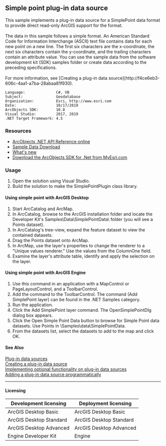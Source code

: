 ## Simple point plug-in data source

  <div xmlns="http://www.w3.org/1999/xhtml" xmlns:my="http://schemas.microsoft.com/office/infopath/2003/myXSD/2006-02-10T23:25:53">This sample implements a plug-in data source for a SimplePoint data format to provide direct read-only ArcGIS support for the format.</div>
  <div xmlns="http://www.w3.org/1999/xhtml" xmlns:my="http://schemas.microsoft.com/office/infopath/2003/myXSD/2006-02-10T23:25:53"> </div>
  <div xmlns="http://www.w3.org/1999/xhtml" xmlns:my="http://schemas.microsoft.com/office/infopath/2003/myXSD/2006-02-10T23:25:53">The data in this sample follows a simple format. An American Standard Code for Information Interchange (ASCII) text file contains data for each new point on a new line. The first six characters are the x-coordinate, the next six characters contain the y-coordinate, and the trailing characters contain an attribute value. You can use the sample data from the software development kit (SDK) samples folder or create data according to the preceding specifications.</div>
  <div xmlns="http://www.w3.org/1999/xhtml" xmlns:my="http://schemas.microsoft.com/office/infopath/2003/myXSD/2006-02-10T23:25:53"> </div>
  <div xmlns="http://www.w3.org/1999/xhtml" xmlns:my="http://schemas.microsoft.com/office/infopath/2003/myXSD/2006-02-10T23:25:53">For more information, see [Creating a plug-in data source](http://f4ce6eb3-606c-4aa1-a7ba-28abaa81f930). </div>  


<!-- TODO: Fill this section below with metadata about this sample-->
```
Language:              C#, VB
Subject:               Geodatabase
Organization:          Esri, http://www.esri.com
Date:                  10/17/2019
ArcObjects SDK:        10.8
Visual Studio:         2017, 2019
.NET Target Framework: 4.5
```

### Resources

* [ArcObjects .NET API Reference online](http://desktop.arcgis.com/en/arcobjects/latest/net/webframe.htm)  
* [Sample Data Download](../../releases)  
* [What's new](http://desktop.arcgis.com/en/arcobjects/latest/net/webframe.htm#91cabc68-2271-400a-8ff9-c7fb25108546.htm)  
* [Download the ArcObjects SDK for .Net from MyEsri.com](https://my.esri.com/)  

### Usage
1. Open the solution using Visual Studio.  
1. Build the solution to make the SimplePointPlugin class library.  

#### Using simple point with ArcGIS Desktop  
1. Start ArcCatalog and ArcMap.  
1. In ArcCatalog, browse to the ArcGIS installation folder and locate the Developer Kit's Samples\Data\SimplePointData\ folder (you will see a Points dataset).  
1. In ArcCatalog's tree-view, expand the feature dataset to view the contained datasets.  
1. Drag the Points dataset onto ArcMap.  
1. In ArcMap, use the layer's properties to change the renderer to a "Unique values renderer." Use the values from the ColumnOne field.  
1. Examine the layer's attribute table, identify and apply the selection on the layer.  

#### Using simple point with ArcGIS Engine  
1. Use this command in an application with a MapControl or PageLayoutControl, and a ToolbarControl.  
1. Add the command to the ToolbarControl. The command (Add SimplePoint layer) can be found in the .NET Samples category.  
1. Run the application.  
1. Click the Add SimplePoint layer command. The OpenSimplePointDlg dialog box appears.   
1. Click the Open Simple Point Data button to browse for Simple Point data datasets. Use Points in <ArcGIS Developer Kit Installation folder>\Samples\data\SimplePointData.  
1. From the datasets list, select the datasets to add to the map and click OK.  







#### See Also  
[Plug-in data sources](http://desktop.arcgis.com/search/?q=Plug-in%20data%20sources&p=0&language=en&product=arcobjects-sdk-dotnet&version=&n=15&collection=help)  
[Creating a plug-in data source](http://desktop.arcgis.com/search/?q=Creating%20a%20plug-in%20data%20source&p=0&language=en&product=arcobjects-sdk-dotnet&version=&n=15&collection=help)  
[Implementing optional functionality on plug-in data sources](http://desktop.arcgis.com/search/?q=Implementing%20optional%20functionality%20on%20plug-in%20data%20sources&p=0&language=en&product=arcobjects-sdk-dotnet&version=&n=15&collection=help)  
[Adding a plug-in data source programmatically](http://desktop.arcgis.com/search/?q=Adding%20a%20plug-in%20data%20source%20programmatically&p=0&language=en&product=arcobjects-sdk-dotnet&version=&n=15&collection=help)  


---------------------------------

#### Licensing  
| Development licensing | Deployment licensing | 
| ------------- | ------------- | 
| ArcGIS Desktop Basic | ArcGIS Desktop Basic |  
| ArcGIS Desktop Standard | ArcGIS Desktop Standard |  
| ArcGIS Desktop Advanced | ArcGIS Desktop Advanced |  
| Engine Developer Kit | Engine |  


